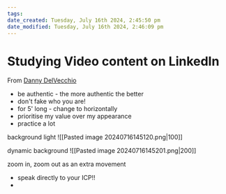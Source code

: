 ```yaml
---
tags: 
date_created: Tuesday, July 16th 2024, 2:45:50 pm
date_modified: Tuesday, July 16th 2024, 2:46:09 pm
---
```

# Studying Video content on LinkedIn
From [Danny DelVecchio](https://www.linkedin.com/in/dannydelvecchio/recent-activity/all/)

+ be authentic - the more authentic the better
+ don't fake who you are!
+ for 5' long - change to horizontally
+ prioritise my value over my appearance
+ practice a lot

background light
![[Pasted image 20240716145120.png|100]]

dynamic background
![[Pasted image 20240716145201.png|200]]

zoom in, zoom out as an extra movement

+ speak directly to your ICP!!
+ 
